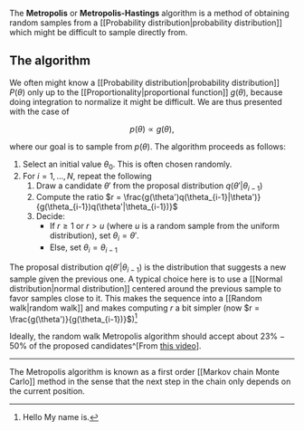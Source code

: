 The **Metropolis** or **Metropolis-Hastings** algorithm is a method of obtaining random samples from a [[Probability distribution|probability distribution]] which might be difficult to sample directly from.

## The algorithm

We often might know a [[Probability distribution|probability distribution]] $P(\theta)$ only up to the [[Proportionality|proportional function]] $g(\theta)$, because doing integration to normalize it might be difficult. We are thus presented with the case of

$$p(\theta) \propto g(\theta),$$

where our goal is to sample from $p(\theta)$. The algorithm proceeds as follows:

1. Select an initial value $\theta_0$. This is often chosen randomly.
2. For $i=1,...,N$, repeat the following
	1. Draw a candidate $\theta'$ from the proposal distribution $q(\theta'|\theta_{i-1})$
	2. Compute the ratio $r = \frac{g(\theta')q(\theta_{i-1}|\theta')}{g(\theta_{i-1})q(\theta'|\theta_{i-1})}$
	3. Decide:
		- If $r \ge 1$ or $r > u$ (where $u$ is a random sample from the uniform distribution), set $\theta_{i} = \theta'$.
		- Else, set $\theta_{i} = \theta_{i-1}$
		
The proposal distribution $q(\theta'|\theta_{i-1})$ is the distribution that suggests a new sample given the previous one. A typical choice here is to use a [[Normal distribution|normal distribution]] centered around the previous sample to favor samples close to it. This makes the sequence into a [[Random walk|random walk]] and makes computing $r$ a bit simpler (now $r = \frac{g(\theta')}{g(\theta_{i-1})}$)[^1]

Ideally, the random walk Metropolis algorithm should accept about $23\%-50\%$ of the proposed candidates^[From [this video](https://youtu.be/0lpT-yveuIA?t=550)].

---

The Metropolis algorithm is known as a first order [[Markov chain Monte Carlo]] method in the sense that the next step in the chain only depends on the current position.

[^1]: Hello
	My name is.